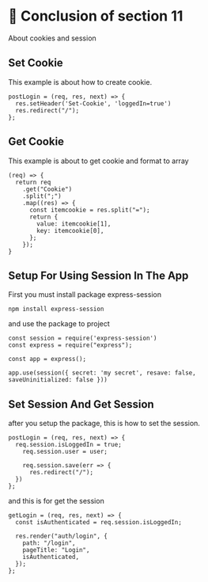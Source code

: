 
# 🦧 Conclusion of section 11

About cookies and session

## Set Cookie 
This example is about how to create cookie. 
```
postLogin = (req, res, next) => {
  res.setHeader('Set-Cookie', 'loggedIn=true')
  res.redirect("/");
};
```

## Get Cookie 
This example is about to get cookie and format to array
```
(req) => {
  return req
    .get("Cookie")
    .split(";")
    .map((res) => {
      const itemcookie = res.split("=");
      return {
        value: itemcookie[1],
        key: itemcookie[0],
      };
    });
}
```

## Setup For Using Session In The App
First you must install package express-session 
```
npm install express-session
```
and use the package to project
```
const session = require('express-session')
const express = require("express");

const app = express();

app.use(session({ secret: 'my secret', resave: false, saveUninitialized: false }))
```

## Set Session And Get Session 
after you setup the package, this is how to set the session. 
```
postLogin = (req, res, next) => {
  req.session.isLoggedIn = true;
    req.session.user = user;
    
    req.session.save(err => {
      res.redirect("/");
  })
};
```
and this is for get the session 
```
getLogin = (req, res, next) => {
  const isAuthenticated = req.session.isLoggedIn;

  res.render("auth/login", {
    path: "/login",
    pageTitle: "Login",
    isAuthenticated,
  });
};
```